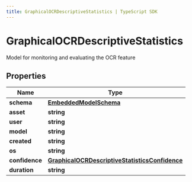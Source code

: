 ```yaml
---
title: GraphicalOCRDescriptiveStatistics | TypeScript SDK
---
```



# GraphicalOCRDescriptiveStatistics

Model for monitoring and evaluating the OCR feature

## Properties

Name | Type
------------ | -------------
**schema** | [**EmbeddedModelSchema**](EmbeddedModelSchema)
**asset** | **string**
**user** | **string**
**model** | **string**
**created** | **string**
**os** | **string**
**confidence** | [**GraphicalOCRDescriptiveStatisticsConfidence**](GraphicalOCRDescriptiveStatisticsConfidence)
**duration** | **string**


